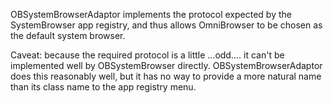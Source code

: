 OBSystemBrowserAdaptor implements the protocol expected by the SystemBrowser app registry, and thus allows OmniBrowser to be chosen as the default system browser. 

Caveat: because the required protocol is a little ...odd.... it can't be implemented well by OBSystemBrowser directly. OBSystemBrowserAdaptor does this reasonably well, but it has no way to provide a more natural name than its class name to the app registry menu.